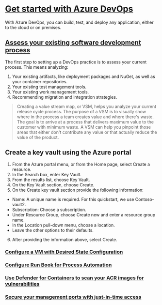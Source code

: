# [Get started with Azure DevOps](https://learn.microsoft.com/en-us/training/paths/evolve-your-devops-practices/?source=learn)
With Azure DevOps, you can build, test, and deploy any application, either to the cloud or on premises. 
## [Assess your existing software development process](https://learn.microsoft.com/en-us/training/modules/assess-your-development-process/?source=learn&ns-enrollment-type=learningpath&ns-enrollment-id=learn.azdo.evolve-your-devops-practices)   
The first step to setting up a DevOps practice is to assess your current process. This means analyzing:
1.	Your existing artifacts, like deployment packages and NuGet, as well as your container repositories.
2.	Your existing test management tools.
3.	Your existing work management tools.
4.	Recommending migration and integration strategies.

>Creating a value stream map, or VSM, helps you analyze your current release cycle process. The purpose of a VSM is to visually show where in the process a team creates value and where there's waste. The goal is to arrive at a process that delivers maximum value to the customer with minimum waste. A VSM can help you pinpoint those areas that either don't contribute any value or that actually reduce the value of the product.

## Create a key vault using the Azure portal
1.	From the Azure portal menu, or from the Home page, select Create a resource.
2.	In the Search box, enter Key Vault.
3.	From the results list, choose Key Vault.
4.	On the Key Vault section, choose Create.
5.	On the Create key vault section provide the following information:
   - Name: A unique name is required. For this quickstart, we use Contoso-vault2.
   - Subscription: Choose a subscription.
   - Under Resource Group, choose Create new and enter a resource group name.
   - In the Location pull-down menu, choose a location.
   - Leave the other options to their defaults.
6.	After providing the information above, select Create.

### [Configure a VM with Desired State Configuration](https://webmagicinformatica.com/configure-a-vm-with-desired-state-configuration/)
### [Configure Run Book for Process Automation](https://webmagicinformatica.com/configure-run-book-for-process-automation/)
### [Use Defender for Containers to scan your ACR images for vulnerabilities](https://webmagicinformatica.com/use-defender-for-containers-to-scan-your-acr-images-for-vulnerabilities/)
### [Secure your management ports with just-in-time access](https://webmagicinformatica.com/secure-your-management-ports-with-just-in-time-access/)
